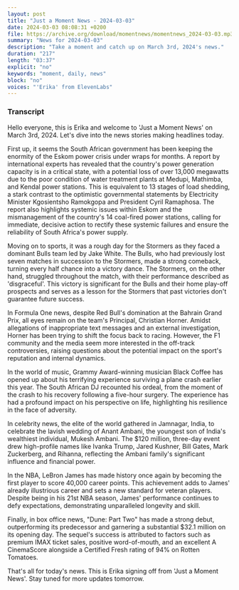 ```yaml
---
layout: post
title: "Just a Moment News - 2024-03-03"
date: 2024-03-03 08:08:31 +0200
file: https://archive.org/download/momentnews/momentnews_2024-03-03.mp3
summary: "News for 2024-03-03"
description: "Take a moment and catch up on March 3rd, 2024's news."
duration: "217"
length: "03:37"
explicit: "no"
keywords: "moment, daily, news"
block: "no"
voices: "'Erika' from ElevenLabs"
---
```


### Transcript

Hello everyone, this is Erika and welcome to 'Just a Moment News' on March 3rd, 2024. Let's dive into the news stories making headlines today.

First up, it seems the South African government has been keeping the enormity of the Eskom power crisis under wraps for months. A report by international experts has revealed that the country's power generation capacity is in a critical state, with a potential loss of over 13,000 megawatts due to the poor condition of water treatment plants at Medupi, Mathimba, and Kendal power stations. This is equivalent to 13 stages of load shedding, a stark contrast to the optimistic governmental statements by Electricity Minister Kgosientsho Ramokgopa and President Cyril Ramaphosa. The report also highlights systemic issues within Eskom and the mismanagement of the country's 14 coal-fired power stations, calling for immediate, decisive action to rectify these systemic failures and ensure the reliability of South Africa's power supply.

Moving on to sports, it was a rough day for the Stormers as they faced a dominant Bulls team led by Jake White. The Bulls, who had previously lost seven matches in succession to the Stormers, made a strong comeback, turning every half chance into a victory dance. The Stormers, on the other hand, struggled throughout the match, with their performance described as 'disgraceful'. This victory is significant for the Bulls and their home play-off prospects and serves as a lesson for the Stormers that past victories don't guarantee future success.

In Formula One news, despite Red Bull's domination at the Bahrain Grand Prix, all eyes remain on the team's Principal, Christian Horner. Amidst allegations of inappropriate text messages and an external investigation, Horner has been trying to shift the focus back to racing. However, the F1 community and the media seem more interested in the off-track controversies, raising questions about the potential impact on the sport's reputation and internal dynamics.

In the world of music, Grammy Award-winning musician Black Coffee has opened up about his terrifying experience surviving a plane crash earlier this year. The South African DJ recounted his ordeal, from the moment of the crash to his recovery following a five-hour surgery. The experience has had a profound impact on his perspective on life, highlighting his resilience in the face of adversity.

In celebrity news, the elite of the world gathered in Jamnagar, India, to celebrate the lavish wedding of Anant Ambani, the youngest son of India's wealthiest individual, Mukesh Ambani. The $120 million, three-day event drew high-profile names like Ivanka Trump, Jared Kushner, Bill Gates, Mark Zuckerberg, and Rihanna, reflecting the Ambani family's significant influence and financial power.

In the NBA, LeBron James has made history once again by becoming the first player to score 40,000 career points. This achievement adds to James' already illustrious career and sets a new standard for veteran players. Despite being in his 21st NBA season, James' performance continues to defy expectations, demonstrating unparalleled longevity and skill.

Finally, in box office news, "Dune: Part Two" has made a strong debut, outperforming its predecessor and garnering a substantial $32.1 million on its opening day. The sequel's success is attributed to factors such as premium IMAX ticket sales, positive word-of-mouth, and an excellent A CinemaScore alongside a Certified Fresh rating of 94% on Rotten Tomatoes.

That's all for today's news. This is Erika signing off from 'Just a Moment News'. Stay tuned for more updates tomorrow.
